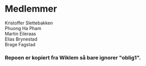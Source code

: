 <h1>Medlemmer</h1>
Kristoffer Slettebakken<br>
Phuong Ha Pham <br> 
Martin Eileraas<br>
Elias Brynestad<br>
Brage Fagstad<br>

<h3>Repoen er kopiert fra Wiklem så bare ignorer "oblig1".
